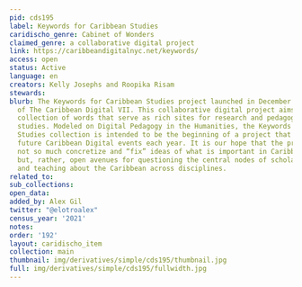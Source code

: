 ```yaml
---
pid: cds195
label: Keywords for Caribbean Studies
caridischo_genre: Cabinet of Wonders
claimed_genre: a collaborative digital project
link: https://caribbeandigitalnyc.net/keywords/
access: open
status: Active
language: en
creators: Kelly Josephs and Roopika Risam
stewards:
blurb: The Keywords for Caribbean Studies project launched in December 2020 as part
  of The Caribbean Digital VII. This collaborative digital project aims to build a
  collection of words that serve as rich sites for research and pedagogy in Caribbean
  studies. Modeled on Digital Pedagogy in the Humanities, the Keywords for Caribbean
  Studies collection is intended to be the beginning of a project that will grow with
  future Caribbean Digital events each year. It is our hope that the project will
  not so much concretize and “fix” ideas of what is important in Caribbean studies
  but, rather, open avenues for questioning the central nodes of scholarly inquiry
  and teaching about the Caribbean across disciplines.
related_to:
sub_collections:
open_data:
added_by: Alex Gil
twitter: "@elotroalex"
census_year: '2021'
notes:
order: '192'
layout: caridischo_item
collection: main
thumbnail: img/derivatives/simple/cds195/thumbnail.jpg
full: img/derivatives/simple/cds195/fullwidth.jpg
---
```

